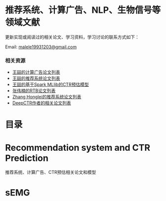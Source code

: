 # 推荐系统、计算广告、NLP、生物信号等领域文献

更新实现或阅读过的相关论文、学习资料，学习讨论的联系方式如下：

Email: malele19931203@gmail.com

### 相关资源

* [王喆的计算广告论文列表](https://github.com/wzhe06/Ad-papers)
* [王喆的推荐系统论文列表](https://github.com/wzhe06/Reco-papers)
* [王喆的基于Spark MLlib的CTR预估模型](https://github.com/wzhe06/CTRmodel)
* [张伟楠的RTB论文列表](https://github.com/wnzhang/rtb-papers)
* [Zhang Honglei的推荐系统论文列表](https://github.com/hongleizhang)
* [DeepCTR作者的相关论文列表](https://github.com/shenweichen/DeepCTR)

# 目录
# Recommendation system and CTR Prediction 

推荐系统、计算广告、CTR预估相关论文和模型

# sEMG
